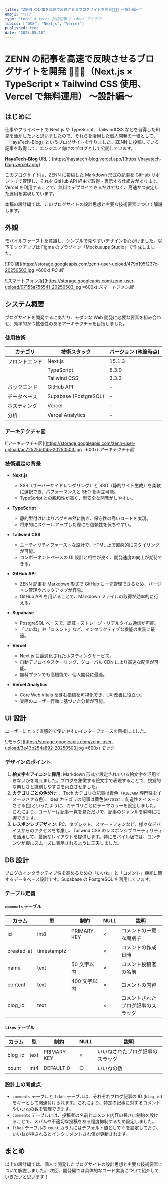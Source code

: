 ```yaml
---
title: "ZENN の記事を高速で反映させるブログサイトを開発🧑🏻‍💻 〜設計編〜"
emoji: "🧑🏻‍💻"
type: "tech" # tech: 技術記事 / idea: アイデア
topics: ["設計", "Nextjs", "Vercel"]
published: true
date: "2025.05.18"
---
```


# ZENN の記事を高速で反映させるブログサイトを開発 🧑🏻‍💻（Next.js × TypeScript × Tailwind CSS 使用、Vercel で無料運用） 〜設計編〜

## はじめに

仕事やプライベートで Next.js や TypeScript、TailwindCSS などを習得した知見を活かしたいと思いましたので、それらを活用した個人開発の一環として、「HayaTech-Blog」というブログサイトを作りました。ZENN に投稿している記事を取得して、エンジニア向けのブログとして公開しています。

**HayaTech-Blog**
URL：[https://hayatech-blog.vercel.app/](https://hayatech-blog.vercel.app/)

このブログサイトは、ZENN に投稿した Markdown 形式の記事を GitHub リポジトリで管理し、それを GitHub API 経由で取得・表示する仕組みがあります。Vercel を利用することで、無料でデプロイできるだけでなく、高速かつ安定した運用を実現しています。

本稿の設計編では、このブログサイトの設計思想と主要な技術要素について解説します。

## 外観

モバイルファーストを意識し、シンプルで見やすいデザインを心がけました。以下モックアップは Figma のプラグイン「Mockuuups Studio」で作成しました。

![PC 版](https://storage.googleapis.com/zenn-user-upload/479d195f237c-20250503.jpg =600x)
_PC 版_

![スマートフォン版](https://storage.googleapis.com/zenn-user-upload/07155a755541-20250503.jpg =600x)
_スマートフォン版_

## システム概要

ブログサイトを開発するにあたり、モダンな Web 開発に必要な要素を組み合わせ、効率的かつ拡張性のあるアーキテクチャを目指しました。

### 使用技術

| カテゴリ       | 技術スタック          | バージョン (執筆時点) |
| -------------- | --------------------- | --------------------- |
| フロントエンド | Next.js               | 15.1.3                |
|                | TypeScript            | 5.3.0                 |
|                | Tailwind CSS          | 3.3.3                 |
| バックエンド   | GitHub API            | -                     |
| データベース   | Supabase (PostgreSQL) | -                     |
| ホスティング   | Vercel                | -                     |
| 分析           | Vercel Analytics      | -                     |

### アーキテクチャ図

![アーキテクチャ図](https://storage.googleapis.com/zenn-user-upload/ac72525b0f45-20250503.jpg =600x)
_アーキテクチャ図_

### 技術選定の背景

- **Next.js**

  - SSR（サーバーサイドレンダリング）と SSG（静的サイト生成）を柔軟に選択でき、パフォーマンスと SEO を両立可能。
  - TypeScript との親和性が高く、型安全な開発がしやすい。

- **TypeScript**

  - 静的型付けによりバグを未然に防ぎ、保守性の高いコードを実現。
  - 将来的にスケールアップした際にも信頼性を保ちやすい。

- **Tailwind CSS**

  - ユーティリティファーストな設計で、HTML 上で直感的にスタイリングが可能。
  - コンポーネントベースの UI 設計と相性が良く、開発速度の向上が期待できる。

- **GitHub API**

  - ZENN 記事を Markdown 形式で GitHub に一元管理できるため、バージョン管理やバックアップが容易。
  - GitHub API を用いることで、Markdown ファイルの取得が効率的に行える。

- **Supabase**

  - PostgreSQL ベースで、認証・ストレージ・リアルタイム通信が可能。
  - 「いいね」や「コメント」など、インタラクティブな機能の実装に最適。

- **Vercel**

  - Next.js に最適化されたホスティングサービス。
  - 自動デプロイやスケーリング、グローバル CDN により高速な配信が可能。
  - 無料プランでも高機能で、個人開発に最適。

- **Vercel Analytics**
  - Core Web Vitals を含む指標を可視化でき、UX 改善に役立つ。
  - 実際のユーザー行動に基づいた分析が可能。

## UI 設計

ユーザーにとって直感的で使いやすいインターフェースを目指しました。

![モック](https://storage.googleapis.com/zenn-user-upload/3e43b254a892-20250503.jpg =600x)
_モック_

### デザインのポイント

1.  **絵文字をアイコンに採用:** Markdown 形式で設定されている絵文字を活用できないかを考えました。ブログを象徴する絵文字で表現することで、視覚的な楽しさと識別しやすさを両立させました。
2.  **カテゴリごとの色分け:** 、Tech カテゴリの記事は青色（`#1E3A8A`:専門性をイメージさせる色）、Idea カテゴリの記事は黄色(`#F7D154`：創造性をイメージさせる色)といったように、カテゴリごとにテーマカラーを設定しました。これにより、ユーザーは記事一覧を見ただけで、記事のジャンルを瞬時に把握できます。
3.  **レスポンシブデザイン:** PC、タブレット、スマートフォンなど、様々なデバイスからのアクセスを考慮し、Tailwind CSS のレスポンシブユーティリティを活用して、最適なレイアウトを提供します。特にモバイル版では、コンテンツが縦にスムーズに表示されるように工夫しました。

## DB 設計

ブログのインタラクティブ性を高めるための「いいね」と「コメント」機能に関するデータベース設計です。Supabase の PostgreSQL を利用しています。

### テーブル定義

#### `comments` テーブル

| カラム     | 型          | 制約         | NULL | 説明                               |
| ---------- | ----------- | ------------ | ---- | ---------------------------------- |
| id         | int8        | PRIMARY KEY  | ×    | コメントの一意な識別子             |
| created_at | timestamptz |              | ×    | コメントの作成日時                 |
| name       | text        | 50 文字以内  | ×    | コメント投稿者の名前               |
| content    | text        | 400 文字以内 | ×    | コメントの内容                     |
| blog_id    | text        |              | ×    | コメントされたブログ記事のスラッグ |

#### `likes` テーブル

| カラム  | 型   | 制約        | NULL | 説明                             |
| ------- | ---- | ----------- | ---- | -------------------------------- |
| blog_id | text | PRIMARY KEY | ×    | いいねされたブログ記事のスラッグ |
| count   | int4 | DEFAULT 0   | ○    | いいねの数                       |

### 設計上の考慮点

- `comments` テーブルと `likes` テーブルは、それぞれブログ記事の ID (`blog_id`) をキーとして関連付けられます。これにより、特定の記事に対するコメントやいいねの数を管理できます。
- `comments` テーブルには、投稿者の名前とコメント内容の長さに制約を設けることで、スパムや不適切な投稿をある程度抑制するため設定しました。
- `likes` テーブルの `count` カラムにはデフォルト値として `0` を設定しており、いいねが押されるとインクリメントされ値が更新されます。

## まとめ

以上の設計編では、個人で開発したブログサイトの設計思想と主要な技術要素について解説しました。
次回、開発編では具体的なコード実装について紹介していきたいと思います！
